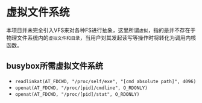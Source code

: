# 虚拟文件系统

本项目并未完全引入VFS来对各种FS进行抽象，这里所谓`虚拟`，指的是并不存在于物理文件系统内的`虚拟文件和目录`，当用户对其发起读写等操作时将转化为调用内核函数。

## busybox所需虚拟文件系统

- `readlinkat(AT_FDCWD, "/proc/self/exe", "[cmd absolute path]", 4096)`
- `openat(AT_FDCWD, "/proc/[pid]/cmdline", O_RDONLY)`
- `openat(AT_FDCWD, "/proc/[pid]/stat", O_RDONLY)`